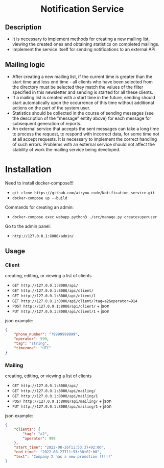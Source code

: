 <h1 align="center">Notification Service</h1>
<p align="center">

## Description
- It is necessary to implement methods for creating a new mailing list, viewing the created ones and
  obtaining statistics on completed mailings.
- Implement the service itself for sending notifications to an external API.
## Mailing logic

- After creating a new mailing list, if the current time is greater than the start time and less
  end time - all clients who have been selected from the directory must be selected
  they match the values of the filter specified in this newsletter and sending is started for all these clients.
- If a mailing list is created with a start time in the future, sending should start
  automatically upon the occurrence of this time without additional actions on the
  part of the system user.
- Statistics should be collected in the course of sending messages
  (see the description of the "message" entity above) for each message for subsequent generation of reports.
- An external service that accepts the sent messages can take a long time
  to process the request, to respond with incorrect data, for some time not at all
  accept requests. It is necessary to implement the correct handling of such
  errors. Problems with an external service should not affect the stability of work
  the mailing service being developed.

# Installation
Need to install docker-compose!!!
- `git clone https://github.com/airyou-code/Notification_service.git `
- `docker-compose up --build`

Commands for creating an admin:
- `docker-compose exec webapp python3 ./src/manage.py createsuperuser`

Go to the admin panel:
- `http://127.0.0.1:8000/admin/`

## Usage

### Client
creating, editing, or viewing a list of clients


- `GET http://127.0.0.1:8000/api/`
- `GET http://127.0.0.1:8000/api/client/`
- `GET http://127.0.0.1:8000/api/client/1`
- `GET http://127.0.0.1:8000/api/client/?tag=a2&operator=914`
- `POST http://127.0.0.1:8000/api/client/` + json
- `PUT http://127.0.0.1:8000/api/client/1` + json


json example:
```json
{    
    "phone_number": "79999999999",
    "operator": 999,
    "tag": "string",
    "timezone": "UTC"
}
```

### Mailing
creating, editing, or viewing a list of clients

- `GET http://127.0.0.1:8000/api/`
- `GET http://127.0.0.1:8000/api/mailing/`
- `GET http://127.0.0.1:8000/api/mailing/1`
- `POST http://127.0.0.1:8000/api/mailing/` + json
- `PUT http://127.0.0.1:8000/api/mailing/1` + json


json example:
```json
{    
    "clients": {
        "tag": "a2",
        "operator": 999
    },
    "start_time": "2022-08-26T11:53:37+02:00",
    "end_time": "2022-08-27T11:53:38+02:00",
    "text": "Company X has a new promotion !!!!!"
}
```
